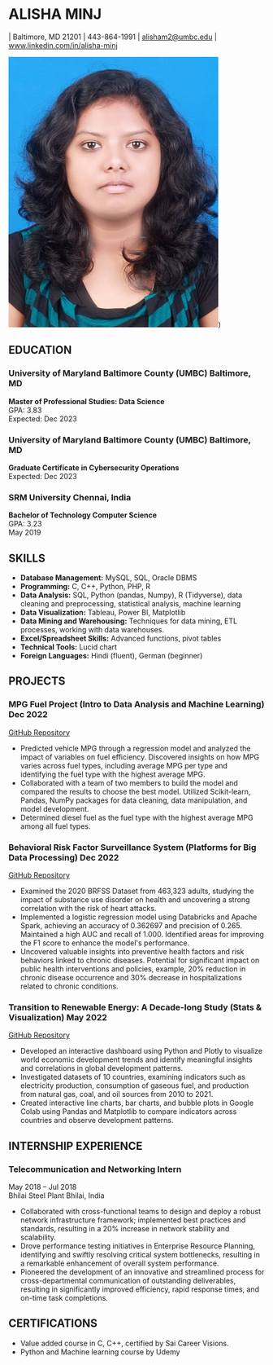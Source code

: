 # **ALISHA MINJ**
| Baltimore, MD 21201 | 443-864-1991 | alisham2@umbc.edu | www.linkedin.com/in/alisha-minj

![alisha_photo](https://github.com/alishaminj12/UMBC-DATA606-FALL2023-TUESDAY/blob/main/Alisha.jpg))


## EDUCATION 

### University of Maryland Baltimore County (UMBC) Baltimore, MD 
**Master of Professional Studies: Data Science**  
GPA: 3.83  
Expected: Dec 2023 

### University of Maryland Baltimore County (UMBC) Baltimore, MD 
**Graduate Certificate in Cybersecurity Operations**  
Expected: Dec 2023 

### SRM University Chennai, India 
**Bachelor of Technology Computer Science**  
GPA: 3.23  
May 2019 

## SKILLS 
- **Database Management:** MySQL, SQL, Oracle DBMS 
- **Programming:** C, C++, Python, PHP, R
- **Data Analysis:** SQL, Python (pandas, Numpy), R (Tidyverse), data cleaning and preprocessing, statistical analysis, machine learning
- **Data Visualization:** Tableau, Power BI, Matplotlib 
- **Data Mining and Warehousing:** Techniques for data mining, ETL processes, working with data warehouses.
- **Excel/Spreadsheet Skills:** Advanced functions, pivot tables 
- **Technical Tools:** Lucid chart 
- **Foreign Languages:** Hindi (fluent), German (beginner) 

## PROJECTS 

### MPG Fuel Project (Intro to Data Analysis and Machine Learning) Dec 2022
[GitHub Repository](https://github.com/alishaminj12/MPG-Fuel-Project-)
- Predicted vehicle MPG through a regression model and analyzed the impact of variables on fuel efficiency. Discovered insights on how MPG varies across fuel types, including average MPG per type and identifying the fuel type with the highest average MPG. 
- Collaborated with a team of two members to build the model and compared the results to choose the best model. Utilized Scikit-learn, Pandas, NumPy packages for data cleaning, data manipulation, and model development. 
- Determined diesel fuel as the fuel type with the highest average MPG among all fuel types.

### Behavioral Risk Factor Surveillance System (Platforms for Big Data Processing) Dec 2022
[GitHub Repository](https://github.com/alishaminj12/Final_Project)
- Examined the 2020 BRFSS Dataset from 463,323 adults, studying the impact of substance use disorder on health and uncovering a strong correlation with the risk of heart attacks.
- Implemented a logistic regression model using Databricks and Apache Spark, achieving an accuracy of 0.362697 and precision of 0.265. Maintained a high AUC and recall of 1.000. Identified areas for improving the F1 score to enhance the model's performance.
- Uncovered valuable insights into preventive health factors and risk behaviors linked to chronic diseases. Potential for significant impact on public health interventions and policies, example, 20% reduction in chronic disease occurrence and 30% decrease in hospitalizations related to chronic conditions.

### Transition to Renewable Energy: A Decade-long Study (Stats & Visualization) May 2022  
[GitHub Repository](https://github.com/alishaminj12/Transition-to-Renewable-Energy)
- Developed an interactive dashboard using Python and Plotly to visualize world economic development trends and identify meaningful insights and correlations in global development patterns.
- Investigated datasets of 10 countries, examining indicators such as electricity production, consumption of gaseous fuel, and production from natural gas, coal, and oil sources from 2010 to 2021.
- Created interactive line charts, bar charts, and bubble plots in Google Colab using Pandas and Matplotlib to compare indicators across countries and observe development patterns.

## INTERNSHIP EXPERIENCE 
### Telecommunication and Networking Intern 
May 2018 – Jul 2018  
Bhilai Steel Plant Bhilai, India
- Collaborated with cross-functional teams to design and deploy a robust network infrastructure framework; implemented best practices and standards, resulting in a 20% increase in network stability and scalability. 
- Drove performance testing initiatives in Enterprise Resource Planning, identifying and swiftly resolving critical system bottlenecks, resulting in a remarkable enhancement of overall system performance. 
- Pioneered the development of an innovative and streamlined process for cross-departmental communication of outstanding deliverables, resulting in significantly improved efficiency, rapid response times, and on-time task completions. 

## CERTIFICATIONS
- Value added course in C, C++, certified by Sai Career Visions.
- Python and Machine learning course by Udemy

